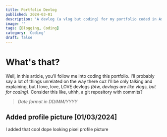 ```yaml
---
title: Portfolio Devlog
published: 2024-03-01
description: 'A devlog (a vlog but coding) for my portfolio coded in Astro'
image: ''
tags: [Blogging, Coding]
category: 'Coding'
draft: false 
---
```


# What's that?
Well, in this article, you'll follow me into coding this portfolio. I'll probably say a lot
of things unrelated on the way there cuz I'll be only talking and explaining, but I love, love,
LOVE devlogs *(btw, devlogs are like vlogs, but for coding)*.
Consider this like, uhhh, a git repository with commits?
> *Date format in DD/MM/YYYY*

## Added profile picture [01/03/2024]
I added that cool dope looking pixel profile picture
